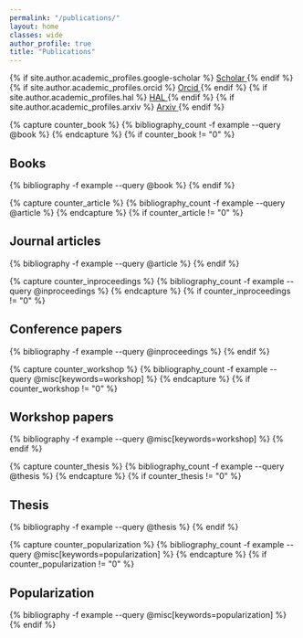 ```yaml
---
permalink: "/publications/"
layout: home
classes: wide
author_profile: true
title: "Publications"
---
```


{% if site.author.academic_profiles.google-scholar %}
  <a href="{{ site.author.academic_profiles.google-scholar }}">
    <i class="ai ai-google-scholar" aria-hidden="true"></i>Scholar
  </a>
{% endif %}
{% if site.author.academic_profiles.orcid %}
  <a href="{{ site.author.academic_profiles.orcid }}">
    <i class="ai ai-orcid" aria-hidden="true"></i>Orcid
  </a>
{% endif %}
{% if site.author.academic_profiles.hal %}
  <a href="{{ site.author.academic_profiles.hal }}">
    <i class="ai ai-hal" aria-hidden="true"></i>HAL
  </a>
{% endif %}
{% if site.author.academic_profiles.arxiv %}
  <a href="{{ site.author.academic_profiles.arxiv }}">
    <i class="ai ai-arxiv" aria-hidden="true"></i>Arxiv
  </a>
{% endif %}

<!-- Books -->
{% capture counter_book %}
  {% bibliography_count -f example --query @book %}
{% endcapture %}
{% if counter_book != "0" %}
  <h2>Books</h2>
  {% bibliography -f example --query @book %}
{% endif %}

<!-- Journal articles-->
{% capture counter_article %}
  {% bibliography_count -f example --query @article %}
{% endcapture %}
{% if counter_article != "0" %}
  <h2>Journal articles</h2>
  {% bibliography -f example --query @article %}
{% endif %}

<!-- Conference papers -->
{% capture counter_inproceedings %}
  {% bibliography_count -f example --query @inproceedings %}
{% endcapture %}
{% if counter_inproceedings != "0" %}
  <h2>Conference papers</h2>
  {% bibliography -f example --query @inproceedings %}
{% endif %}

<!-- Workshop papers -->
{% capture counter_workshop %}
  {% bibliography_count -f example --query @misc[keywords=workshop] %}
{% endcapture %}
{% if counter_workshop != "0" %}
  <h2>Workshop papers</h2>
  {% bibliography -f example --query @misc[keywords=workshop] %}
{% endif %}

<!-- Thesis -->
{% capture counter_thesis %}
  {% bibliography_count -f example --query @thesis %}
{% endcapture %}
{% if counter_thesis != "0" %}
  <h2>Thesis</h2>
  {% bibliography -f example --query @thesis %}
{% endif %}

<!-- Popularization -->
{% capture counter_popularization %}
  {% bibliography_count -f example --query @misc[keywords=popularization] %}
{% endcapture %}
{% if counter_popularization != "0" %}
  <h2>Popularization</h2>
  {% bibliography -f example --query @misc[keywords=popularization] %}
{% endif %}

